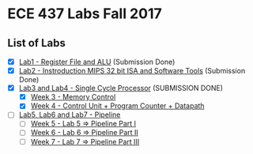 # ECE 437 Labs Fall 2017

## List of Labs
-	[x] [Lab1 - Register File and ALU](https://github.com/maheshbabugorantla/ECE437/releases/tag/lab1) (Submission Done)
-	[x] [Lab2 - Instroduction MIPS 32 bit ISA and Software Tools](https://github.com/maheshbabugorantla/ECE437/releases/tag/lab2) (Submission Done)
-	[X] [Lab3 and Lab4	- Single Cycle Processor](https://github.com/maheshbabugorantla/ECE437/releases/tag/lab3) (SUBMISSION DONE)
	-	[X] [Week 3 - Memory Control](https://github.com/maheshbabugorantla/ECE437/releases/tag/Lab3)
	-	[X] [Week 4 - Control Unit + Program Counter + Datapath](https://github.com/maheshbabugorantla/ECE437/releases/tag/Lab4)
-	[ ] [Lab5, Lab6 and Lab7 - Pipeline](https://github.com/maheshbabugorantla/ECE437/tree/master/Lab5)
	-	[ ] [Week 5 - Lab 5 => Pipeline Part I]()
	-	[ ] [Week 6 - Lab 6 => Pipeline Part II]()
	-	[ ] [Week 7 - Lab 7 => Pipeline Part III]()